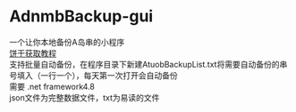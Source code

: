 # AdnmbBackup-gui
一个让你本地备份A岛串的小程序   
[饼干获取教程](https://www.coldthunder11.com/index.php/2020/03/19/%e5%a6%82%e4%bd%95%e8%8e%b7%e5%8f%96a%e5%b2%9b%e7%9a%84%e9%a5%bc%e5%b9%b2/)   
支持批量自动备份，在程序目录下新建AtuobBackupList.txt将需要自动备份的串号填入（一行一个），每天第一次打开会自动备份   
需要 .net framework4.8   
json文件为完整数据文件，txt为易读的文件
